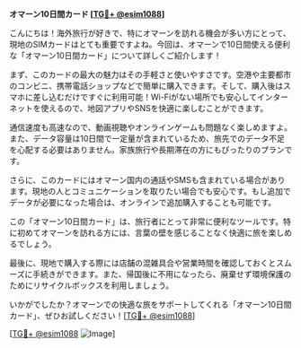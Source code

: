 **オマーン10日間カード [[TG💪+ @esim1088](https://t.me/s/esim1088)]**

こんにちは！海外旅行が好きで、特にオマーンを訪れる機会が多い方にとって、現地のSIMカードはとても重要ですよね。今回は、オマーンで10日間使える便利な「オマーン10日間カード」について詳しくご紹介します！

まず、このカードの最大の魅力はその手軽さと使いやすさです。空港や主要都市のコンビニ、携帯電話ショップなどで簡単に購入できます。そして、購入後はスマホに差し込むだけですぐに利用可能！Wi-Fiがない場所でも安心してインターネットを使えるので、地図アプリやSNSを快適に楽しむことができます。

通信速度も高速なので、動画視聴やオンラインゲームも問題なく楽しめますよ。また、データ容量は10日間で一定量が含まれているため、旅先でのデータ不足を心配する必要はありません。家族旅行や長期滞在の方にもぴったりのプランです。

さらに、このカードにはオマーン国内の通話やSMSも含まれている場合があります。現地の人とコミュニケーションを取りたい場合でも安心です。もし追加でデータが必要になった場合は、オンラインで追加購入することも可能です。

この「オマーン10日間カード」は、旅行者にとって非常に便利なツールです。特に初めてオマーンを訪れる方には、言葉の壁を感じることなく快適に旅を楽しめるでしょう。

最後に、現地で購入する際には店舗の混雑具合や営業時間を確認しておくとスムーズに手続きができます。また、帰国後に不用になったら、廃棄せず環境保護のためにリサイクルボックスを利用しましょう。

いかがでしたか？オマーンでの快適な旅をサポートしてくれる「オマーン10日間カード」、ぜひお試しください！[[TG💪+ @esim1088](https://t.me/s/esim1088)]

[[TG💪+ @esim1088](https://t.me/s/esim1088) ![Image](https://i.postimg.cc/Y0z9fWf4/image.png)]